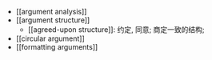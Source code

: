 - [[argument analysis]]
- [[argument structure]]
    - [[agreed-upon structure]]: 约定, 同意; 商定一致的结构;
- [[circular argument]]
- [[formatting arguments]]
